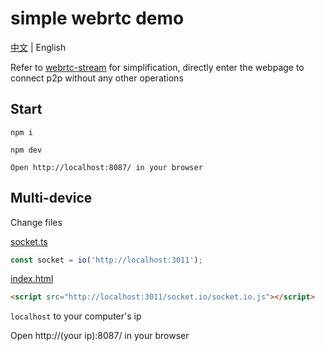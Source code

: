 #  simple webrtc demo

[中文](https://github.com/hasban12138/simple-webrtc-demo/blob/master/README.md) | English

Refer to [webrtc-stream](https://github.com/wuyawei/webrtc-stream) for simplification, directly enter the webpage to connect p2p without any other operations

## Start
```
npm i

npm dev

Open http://localhost:8087/ in your browser
```

## Multi-device
Change files

[socket.ts](https://github.com/hasban12138/simple-webrtc-demo/blob/master/src/socket.ts)
```javascript
const socket = io('http://localhost:3011');
```
[index.html](https://github.com/hasban12138/simple-webrtc-demo/blob/master/index.html)
```html
<script src="http://localhost:3011/socket.io/socket.io.js"></script>
```
```localhost``` to your computer's ip

Open http://(your ip):8087/ in your browser